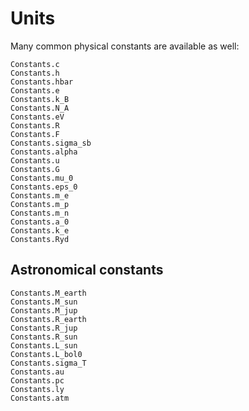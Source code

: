 
# Units

Many common physical constants are available as well:

```@docs
Constants.c
Constants.h
Constants.hbar
Constants.e
Constants.k_B
Constants.N_A
Constants.eV
Constants.R
Constants.F
Constants.sigma_sb
Constants.alpha
Constants.u
Constants.G
Constants.mu_0
Constants.eps_0
Constants.m_e
Constants.m_p
Constants.m_n
Constants.a_0
Constants.k_e
Constants.Ryd
```

## Astronomical constants

```@docs
Constants.M_earth
Constants.M_sun
Constants.M_jup
Constants.R_earth
Constants.R_jup
Constants.R_sun
Constants.L_sun
Constants.L_bol0
Constants.sigma_T
Constants.au
Constants.pc
Constants.ly
Constants.atm
```
